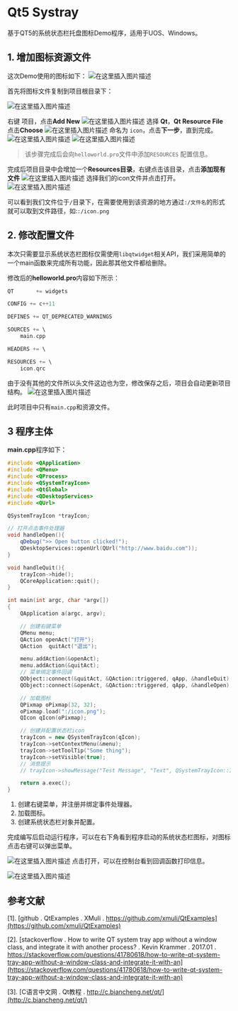 # Qt5 Systray

基于QT5的系统状态栏托盘图标Demo程序，适用于UOS、Windows。

## 1. 增加图标资源文件

这次Demo使用的图标如下：
![在这里插入图片描述](https://img-blog.csdnimg.cn/52c54c5be5724d418fad6665eba618cc.png#pic_center)


首先将图标文件复制到项目根目录下：

![在这里插入图片描述](https://img-blog.csdnimg.cn/56d600305d064b5d988cf317cb6dc057.png)

右键 项目，点击**Add New**
![在这里插入图片描述](https://img-blog.csdnimg.cn/14eb6985b424487a9d85fe7cf26524e3.png)
选择 **Qt**，**Qt Resource File** 点击**Choose**
![在这里插入图片描述](https://img-blog.csdnimg.cn/5925e1d7304b41518750d20ea3d7ca10.png)
命名为 `icon`，点击**下一步**，直到完成。
![在这里插入图片描述](https://img-blog.csdnimg.cn/320695ec80cb4f78823fb696b0c96cbd.png)
![在这里插入图片描述](https://img-blog.csdnimg.cn/5faa30f25d15443ba424bf0caa5a8c19.png)
> 该步骤完成后会向`helloworld.pro`文件中添加`RESOURCES` 配置信息。


完成后项目目录中会增加一个**Resources目录**，右键点击该目录，点击**添加现有文件**
![在这里插入图片描述](https://img-blog.csdnimg.cn/fd513d130ba4414d96d5cdae4101913f.png)
选择我们的icon文件并点击打开。
![在这里插入图片描述](https://img-blog.csdnimg.cn/f846775dd31f483dbc380edc7ad6a5a8.png)

可以看到我们文件位于`/`目录下，在需要使用到该资源的地方通过`:/文件名`的形式就可以取到文件路径，如:`:/icon.png`

## 2. 修改配置文件
本次只需要显示系统状态栏图标仅需使用`libqtwidget`相关API，我们采用简单的一个main函数来完成所有功能，因此那其他文件都给删除。

修改后的**helloworld.pro**内容如下所示：
```c
QT       += widgets

CONFIG += c++11

DEFINES += QT_DEPRECATED_WARNINGS

SOURCES += \
    main.cpp

HEADERS += \

RESOURCES += \
    icon.qrc
```

由于没有其他的文件所以头文件这边也为空，修改保存之后，项目会自动更新项目结构。
![在这里插入图片描述](https://img-blog.csdnimg.cn/be4c476720554f2b9321ca0adaa5f661.png)

此时项目中只有`main.cpp`和资源文件。

## 3 程序主体

**main.cpp**程序如下：

```c++
#include <QApplication>
#include <QMenu>
#include <QProcess>
#include <QSystemTrayIcon>
#include <QtGlobal>
#include <QDesktopServices>
#include <QUrl>

QSystemTrayIcon *trayIcon;

// 打开点击事件处理器
void handleOpen(){
    qDebug(">> Open button clicked!");
    QDesktopServices::openUrl(QUrl("http://www.baidu.com"));
}

void handleQuit(){
    trayIcon->hide();
    QCoreApplication::quit();
}

int main(int argc, char *argv[])
{
    QApplication a(argc, argv);

    // 创建右键菜单
    QMenu menu;
    QAction openAct("打开");
    QAction  quitAct("退出");

    menu.addAction(&openAct);
    menu.addAction(&quitAct);
    // 菜单绑定事件回调
    QObject::connect(&quitAct, &QAction::triggered, qApp, &handleQuit);
    QObject::connect(&openAct, &QAction::triggered, qApp, &handleOpen);

    // 加载图标
    QPixmap oPixmap(32, 32);
    oPixmap.load(":/icon.png");
    QIcon qIcon(oPixmap);

    // 创建并配置状态栏icon
    trayIcon = new QSystemTrayIcon(qIcon);
    trayIcon->setContextMenu(&menu);
    trayIcon->setToolTip("Some thing");
    trayIcon->setVisible(true);
    // 消息提示
    // trayIcon->showMessage("Test Message", "Text", QSystemTrayIcon::Information, 3000);

    return a.exec();
}
```

1. 创建右键菜单，并注册并绑定事件处理器。
2. 加载图标。
3. 创建系统状态栏对象并配置。

完成编写后启动运行程序，可以在右下角看到程序启动的系统状态栏图标，对图标点击右键可以弹出菜单。

![在这里插入图片描述](https://img-blog.csdnimg.cn/5cbc7fc96a9043f8a7580a8344df9933.png)
点击打开，可以在控制台看到回调函数打印信息。

![在这里插入图片描述](https://img-blog.csdnimg.cn/5bbd1b98014145cebbfad5633c47ef79.png)

## 参考文献

[1]. [github . QtExamples .  XMuli . https://github.com/xmuli/QtExamples](https://github.com/xmuli/QtExamples)

[2]. [stackoverflow . How to write QT system tray app without a window class, and integrate it with another process? . Kevin Krammer . 2017.01  . https://stackoverflow.com/questions/41780618/how-to-write-qt-system-tray-app-without-a-window-class-and-integrate-it-with-an](https://stackoverflow.com/questions/41780618/how-to-write-qt-system-tray-app-without-a-window-class-and-integrate-it-with-an)

[3]. [C语言中文网 . Qt教程 . http://c.biancheng.net/qt/](http://c.biancheng.net/qt/)
